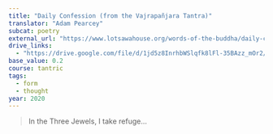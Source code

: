 ```yaml
---
title: "Daily Confession (from the Vajrapañjara Tantra)"
translator: "Adam Pearcey"
subcat: poetry
external_url: "https://www.lotsawahouse.org/words-of-the-buddha/daily-confession-from-vajrapanjara"
drive_links:
  - "https://drive.google.com/file/d/1jd5z8InrhbWSlqfk8lFl-35BAzz_mOr2/view?usp=drivesdk"
base_value: 0.2
course: tantric
tags:
  - form
  - thought
year: 2020
---
```


> In the Three Jewels, I take refuge...

